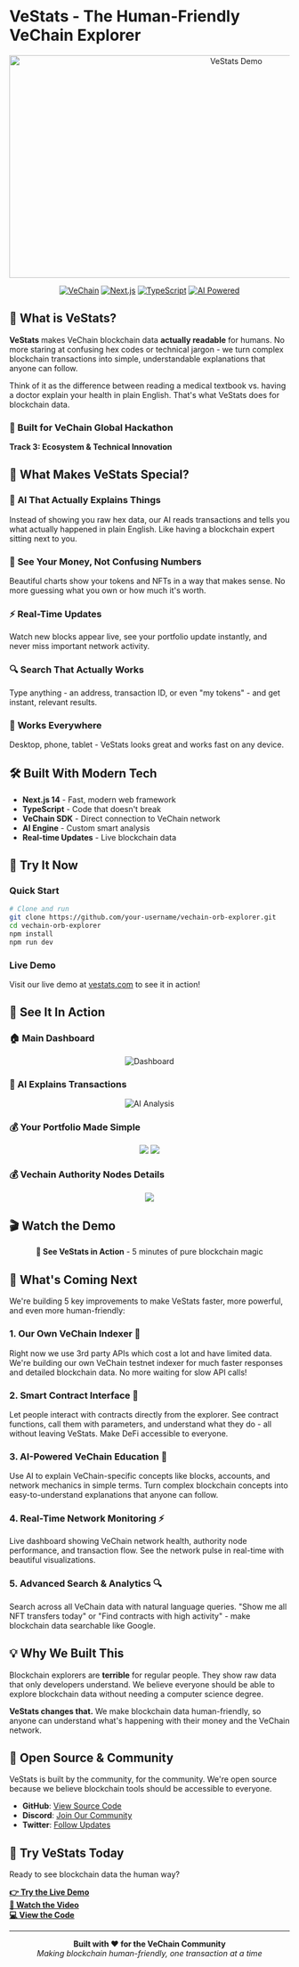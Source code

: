 # VeStats - The Human-Friendly VeChain Explorer

<div align="center">
  <img src="https://via.placeholder.com/800x400/1a1a1a/ffffff?text=VeStats+Demo+Screenshot" alt="VeStats Demo" width="800" height="400" />
  
  [![VeChain](https://img.shields.io/badge/VeChain-Ecosystem-blue)](https://vechain.org)
  [![Next.js](https://img.shields.io/badge/Next.js-14-black)](https://nextjs.org)
  [![TypeScript](https://img.shields.io/badge/TypeScript-5.4-blue)](https://www.typescriptlang.org)
  [![AI Powered](https://img.shields.io/badge/AI-Powered-purple)](https://openai.com)
</div>

## 🌟 What is VeStats?

**VeStats** makes VeChain blockchain data **actually readable** for humans. No more staring at confusing hex codes or technical jargon - we turn complex blockchain transactions into simple, understandable explanations that anyone can follow.

Think of it as the difference between reading a medical textbook vs. having a doctor explain your health in plain English. That's what VeStats does for blockchain data.

### 🎯 Built for VeChain Global Hackathon
**Track 3: Ecosystem & Technical Innovation**

## 🚀 What Makes VeStats Special?

### 🤖 **AI That Actually Explains Things**
Instead of showing you raw hex data, our AI reads transactions and tells you what actually happened in plain English. Like having a blockchain expert sitting next to you.

### 👀 **See Your Money, Not Confusing Numbers**
Beautiful charts show your tokens and NFTs in a way that makes sense. No more guessing what you own or how much it's worth.

### ⚡ **Real-Time Updates**
Watch new blocks appear live, see your portfolio update instantly, and never miss important network activity.

### 🔍 **Search That Actually Works**
Type anything - an address, transaction ID, or even "my tokens" - and get instant, relevant results.

### 📱 **Works Everywhere**
Desktop, phone, tablet - VeStats looks great and works fast on any device.

## 🛠️ Built With Modern Tech

- **Next.js 14** - Fast, modern web framework
- **TypeScript** - Code that doesn't break
- **VeChain SDK** - Direct connection to VeChain network
- **AI Engine** - Custom smart analysis
- **Real-time Updates** - Live blockchain data

## 🚀 Try It Now

### Quick Start
```bash
# Clone and run
git clone https://github.com/your-username/vechain-orb-explorer.git
cd vechain-orb-explorer
npm install
npm run dev
```

### Live Demo
Visit our live demo at [vestats.com](https://vestats.com) to see it in action!

## 📱 See It In Action

### 🏠 Main Dashboard
<div align="center">
  <img src="https://github.com/akshaydhayal/VeChain-Human-Friendly-Explorer/blob/main/VeChain-Explorer-Human-Friendly-.png" alt="Dashboard" />
</div>

### 🤖 AI Explains Transactions
<div align="center">
  <img src="https://github.com/akshaydhayal/VeChain-Human-Friendly-Explorer/blob/main/VeChain-Explorer-Human-Friendly-%20(4).png" alt="AI Analysis" />
</div>

### 💰 Your Portfolio Made Simple
<div align="center">
  <img src="https://github.com/akshaydhayal/VeChain-Human-Friendly-Explorer/blob/main/VeChain-Explorer-Human-Friendly-%20(1).png"  />
  <img src="https://github.com/akshaydhayal/VeChain-Human-Friendly-Explorer/blob/main/VeChain-Explorer-Human-Friendly-%20(2).png"  />
</div>

### 💰 Vechain Authority Nodes Details
<div align="center">
  <img src="https://github.com/akshaydhayal/VeChain-Human-Friendly-Explorer/blob/main/VeChain-Explorer-Human-Friendly-%20(3).png"  />

</div>

## 🎬 Watch the Demo

<div align="center">
  <a href="https://www.loom.com/share/61c34260e2514d169a018d10bebb956a?sid=5edfe3b8-0ede-4d5e-b804-07b9fc554091">
    <!-- <img src="https://www.loom.com/share/61c34260e2514d169a018d10bebb956a?sid=5edfe3b8-0ede-4d5e-b804-07b9fc554091" alt="Demo Video" width="800" height="450" /> -->
  </a>
  <p><strong>🎥 See VeStats in Action</strong> - 5 minutes of pure blockchain magic</p>
</div>

## 🔮 What's Coming Next

We're building 5 key improvements to make VeStats faster, more powerful, and even more human-friendly:

### 1. **Our Own VeChain Indexer** 🚀
Right now we use 3rd party APIs which cost a lot and have limited data. We're building our own VeChain testnet indexer for much faster responses and detailed blockchain data. No more waiting for slow API calls!

### 2. **Smart Contract Interface** 🔧
Let people interact with contracts directly from the explorer. See contract functions, call them with parameters, and understand what they do - all without leaving VeStats. Make DeFi accessible to everyone.

### 3. **AI-Powered VeChain Education** 🤖
Use AI to explain VeChain-specific concepts like blocks, accounts, and network mechanics in simple terms. Turn complex blockchain concepts into easy-to-understand explanations that anyone can follow.

### 4. **Real-Time Network Monitoring** ⚡
Live dashboard showing VeChain network health, authority node performance, and transaction flow. See the network pulse in real-time with beautiful visualizations.

### 5. **Advanced Search & Analytics** 🔍
Search across all VeChain data with natural language queries. "Show me all NFT transfers today" or "Find contracts with high activity" - make blockchain data searchable like Google.

## 💡 Why We Built This

Blockchain explorers are **terrible** for regular people. They show raw data that only developers understand. We believe everyone should be able to explore blockchain data without needing a computer science degree.

**VeStats changes that.** We make blockchain data human-friendly, so anyone can understand what's happening with their money and the VeChain network.

## 🤝 Open Source & Community

VeStats is built by the community, for the community. We're open source because we believe blockchain tools should be accessible to everyone.

- **GitHub**: [View Source Code](https://github.com/your-username/vechain-orb-explorer)
- **Discord**: [Join Our Community](https://discord.gg/your-discord)
- **Twitter**: [Follow Updates](https://twitter.com/VeStatsExplorer)

## 🚀 Try VeStats Today

Ready to see blockchain data the human way? 

**[👉 Try the Live Demo](https://vestats.com)**  
**[📱 Watch the Video](https://youtube.com/watch?v=your-demo-video)**  
**[💻 View the Code](https://github.com/your-username/vechain-orb-explorer)**

---

<div align="center">
  <strong>Built with ❤️ for the VeChain Community</strong>
  <br>
  <em>Making blockchain human-friendly, one transaction at a time</em>
</div>
